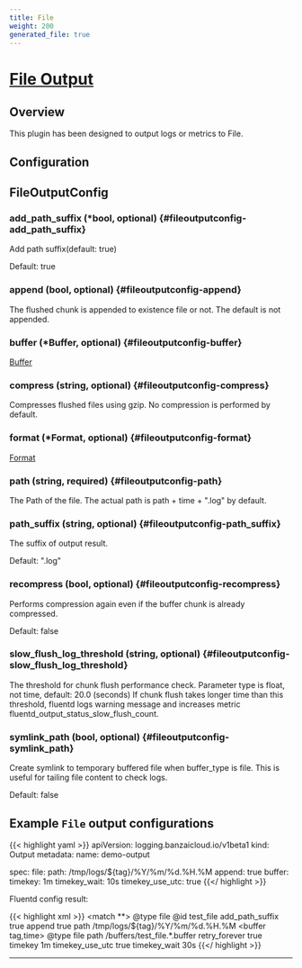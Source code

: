 ```yaml
---
title: File
weight: 200
generated_file: true
---
```


# [File Output](https://docs.fluentd.org/output/file)
## Overview
 This plugin has been designed to output logs or metrics to File.

## Configuration
## FileOutputConfig

### add_path_suffix (*bool, optional) {#fileoutputconfig-add_path_suffix}

Add path suffix(default: true) 

Default: true

### append (bool, optional) {#fileoutputconfig-append}

The flushed chunk is appended to existence file or not. The default is not appended. 


### buffer (*Buffer, optional) {#fileoutputconfig-buffer}

[Buffer](../buffer/) 


### compress (string, optional) {#fileoutputconfig-compress}

Compresses flushed files using gzip. No compression is performed by default. 


### format (*Format, optional) {#fileoutputconfig-format}

[Format](../format/) 


### path (string, required) {#fileoutputconfig-path}

The Path of the file. The actual path is path + time + ".log" by default. 


### path_suffix (string, optional) {#fileoutputconfig-path_suffix}

The suffix of output result.

Default: ".log"

### recompress (bool, optional) {#fileoutputconfig-recompress}

Performs compression again even if the buffer chunk is already compressed.

Default: false

### slow_flush_log_threshold (string, optional) {#fileoutputconfig-slow_flush_log_threshold}

The threshold for chunk flush performance check. Parameter type is float, not time, default: 20.0 (seconds) If chunk flush takes longer time than this threshold, fluentd logs warning message and increases metric fluentd_output_status_slow_flush_count. 


### symlink_path (bool, optional) {#fileoutputconfig-symlink_path}

Create symlink to temporary buffered file when buffer_type is file. This is useful for tailing file content to check logs.

Default: false




## Example `File` output configurations

{{< highlight yaml >}}
apiVersion: logging.banzaicloud.io/v1beta1
kind: Output
metadata:
  name: demo-output

spec:
  file:
    path: /tmp/logs/${tag}/%Y/%m/%d.%H.%M
    append: true
    buffer:
      timekey: 1m
      timekey_wait: 10s
      timekey_use_utc: true
{{</ highlight >}}

Fluentd config result:

{{< highlight xml >}}
<match **>
	@type file
	@id test_file
	add_path_suffix true
	append true
	path /tmp/logs/${tag}/%Y/%m/%d.%H.%M
	<buffer tag,time>
	  @type file
	  path /buffers/test_file.*.buffer
	  retry_forever true
	  timekey 1m
	  timekey_use_utc true
	  timekey_wait 30s
	</buffer>
</match>
{{</ highlight >}}


---
